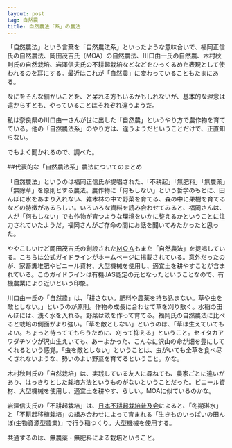 ```yaml
---
layout: post
tag: 自然農
title: 自然農法「系」の農法
---
```

「自然農法」という言葉を「自然農法系」といったような意味合いで、福岡正信氏の自然農法、岡田茂吉氏（MOA）の自然農法、川口由一氏の自然農、木村秋則氏の自然栽培、岩澤信夫氏の不耕起栽培などなどをひっくるめた表現として使われるのを耳にする。最近はこれが「自然農」に変わっていることもたまにある。

なにをそんな細かいことを、と呆れる方もいるかもしれないが、基本的な理念は遠からずとも、やっていることはそれぞれ違うようだ。

私は奈良県の川口由一さんが世に出した「自然農」というやり方で農作物を育てている。他の「自然農法系」のやり方は、違うようだということだけで、正直知らない。

でもよく聞かれるので、調べた。


##代表的な「自然農法系」農法についてのまとめ

「自然農法」というのは福岡正信氏が提唱された、「不耕起」「無肥料」「無農薬」「無除草」を原則とする農法。農作物に「何もしない」という哲学のもとに、田んぼに水をあまり入れない、雑木林の中で野菜を育てる、森の中に果樹を育てるなどの特徴があるらしい。いろいろな資料を読み合わせてみると、福岡さんは、人が「何もしない」でも作物が育つような環境をいかに整えるかということに注力されていたようだ。福岡さんがご存命の間にお話を聞いてみたかったと思った。

ややこしいけど岡田茂吉氏の創設された[ＭＯＡ](http://www.moaagri.or.jp/profile/moa_guideline/index.html)もまた「自然農法」を提唱している。こちらは公式ガイドラインがホームページに掲載されている。意外だったのが、家畜糞堆肥やビニール資材、大型機械を使用し、適宜土を耕やすことが含まれている。このガイドラインは有機JAS認定の元となったということなので、有機農業により近いという印象。

川口由一氏の「自然農」は、「耕さない。肥料や農薬を持ち込まない。草や虫を敵としない。」というのが原則。作物の成長に合わせて草を刈り敷く。水稲の田んぼには、浅く水を入れる。野菜は畝を作って育てる。福岡氏の自然農法に比べると栽培の側面がより強い。「草を敵としない」というのは、「草は生えていてもよい。ちょっと待っててもらうために、刈って抑える」ということ。セイタカアワダチソウが沢山生えいても、あーよかった、こんなに沢山の命が畑を豊にしてくれるという感覚。「虫を敵としない」ということは、虫がいても全草を食べ尽くされないような、勢いのよい野菜を育てるということ。かな。

木村秋則氏の「自然栽培」は、実践している友人に尋ねても、農家ごとに違いがあり、はっきりとした栽培方法というものがないということだった。ビニール資材、大型機械を使用し、適宜土を耕やす、らしい。MOAに似ているのかな。

岩澤信夫氏の「不耕起栽培」は、[日本不耕起栽培普及会](http://www.no-tillfarming.jp/)によると、「冬期湛水」と「不耕起移植栽培」の組み合わせによって育まれる「生きものいっぱいの田んぼ(生物資源型農業)」で行う稲つくり。大型機械を使用する。

共通するのは、無農薬・無肥料による栽培ということ。
